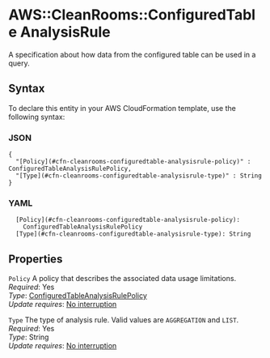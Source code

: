 # AWS::CleanRooms::ConfiguredTable AnalysisRule<a name="aws-properties-cleanrooms-configuredtable-analysisrule"></a>

A specification about how data from the configured table can be used in a query\.

## Syntax<a name="aws-properties-cleanrooms-configuredtable-analysisrule-syntax"></a>

To declare this entity in your AWS CloudFormation template, use the following syntax:

### JSON<a name="aws-properties-cleanrooms-configuredtable-analysisrule-syntax.json"></a>

```
{
  "[Policy](#cfn-cleanrooms-configuredtable-analysisrule-policy)" : ConfiguredTableAnalysisRulePolicy,
  "[Type](#cfn-cleanrooms-configuredtable-analysisrule-type)" : String
}
```

### YAML<a name="aws-properties-cleanrooms-configuredtable-analysisrule-syntax.yaml"></a>

```
  [Policy](#cfn-cleanrooms-configuredtable-analysisrule-policy): 
    ConfiguredTableAnalysisRulePolicy
  [Type](#cfn-cleanrooms-configuredtable-analysisrule-type): String
```

## Properties<a name="aws-properties-cleanrooms-configuredtable-analysisrule-properties"></a>

`Policy`  <a name="cfn-cleanrooms-configuredtable-analysisrule-policy"></a>
A policy that describes the associated data usage limitations\.  
*Required*: Yes  
*Type*: [ConfiguredTableAnalysisRulePolicy](aws-properties-cleanrooms-configuredtable-configuredtableanalysisrulepolicy.md)  
*Update requires*: [No interruption](https://docs.aws.amazon.com/AWSCloudFormation/latest/UserGuide/using-cfn-updating-stacks-update-behaviors.html#update-no-interrupt)

`Type`  <a name="cfn-cleanrooms-configuredtable-analysisrule-type"></a>
The type of analysis rule\. Valid values are `AGGREGATION` and `LIST`\.  
*Required*: Yes  
*Type*: String  
*Update requires*: [No interruption](https://docs.aws.amazon.com/AWSCloudFormation/latest/UserGuide/using-cfn-updating-stacks-update-behaviors.html#update-no-interrupt)